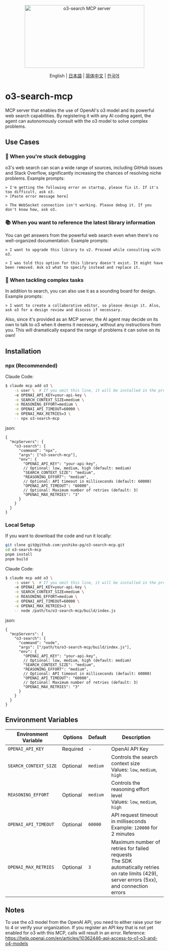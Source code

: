 <p align="center">
<a href="https://glama.ai/mcp/servers/@yoshiko-pg/o3-search-mcp">
  <img width="380" height="200" src="https://glama.ai/mcp/servers/@yoshiko-pg/o3-search-mcp/badge" alt="o3-search MCP server" />
</a>
</p>

<p align="center">
  English | <a href="./README.ja.md">日本語</a> | <a href="./README.zh.md">简体中文</a> | <a href="./README.ko.md">한국어</a>
</p>

# o3-search-mcp

MCP server that enables the use of OpenAI's o3 model and its powerful web search capabilities.
By registering it with any AI coding agent, the agent can autonomously consult with the o3 model to solve complex problems.

## Use Cases

### 🐛 When you're stuck debugging

o3's web search can scan a wide range of sources, including GitHub issues and Stack Overflow, significantly increasing the chances of resolving niche problems. Example prompts:

```
> I'm getting the following error on startup, please fix it. If it's too difficult, ask o3.
> [Paste error message here]
```
```
> The WebSocket connection isn't working. Please debug it. If you don't know how, ask o3.
```

### 📚 When you want to reference the latest library information

You can get answers from the powerful web search even when there's no well-organized documentation. Example prompts:

```
> I want to upgrade this library to v2. Proceed while consulting with o3.
```

```
> I was told this option for this library doesn't exist. It might have been removed. Ask o3 what to specify instead and replace it.
```

### 🧩 When tackling complex tasks

In addition to search, you can also use it as a sounding board for design. Example prompts:

```
> I want to create a collaborative editor, so please design it. Also, ask o3 for a design review and discuss if necessary.
```

Also, since it's provided as an MCP server, the AI agent may decide on its own to talk to o3 when it deems it necessary, without any instructions from you. This will dramatically expand the range of problems it can solve on its own!

## Installation

### npx (Recommended)

Claude Code:

```sh
$ claude mcp add o3 \
	-s user \  # If you omit this line, it will be installed in the project scope
	-e OPENAI_API_KEY=your-api-key \
	-e SEARCH_CONTEXT_SIZE=medium \
	-e REASONING_EFFORT=medium \
	-e OPENAI_API_TIMEOUT=60000 \
	-e OPENAI_MAX_RETRIES=3 \
	-- npx o3-search-mcp
```

json:

```jsonc
{
  "mcpServers": {
    "o3-search": {
      "command": "npx",
      "args": ["o3-search-mcp"],
      "env": {
        "OPENAI_API_KEY": "your-api-key",
        // Optional: low, medium, high (default: medium)
        "SEARCH_CONTEXT_SIZE": "medium",
        "REASONING_EFFORT": "medium",
        // Optional: API timeout in milliseconds (default: 60000)
        "OPENAI_API_TIMEOUT": "60000",
        // Optional: Maximum number of retries (default: 3)
        "OPENAI_MAX_RETRIES": "3"
      }
    }
  }
}
```

### Local Setup

If you want to download the code and run it locally:

```bash
git clone git@github.com:yoshiko-pg/o3-search-mcp.git
cd o3-search-mcp
pnpm install
pnpm build
```

Claude Code:

```sh
$ claude mcp add o3 \
	-s user \  # If you omit this line, it will be installed in the project scope
	-e OPENAI_API_KEY=your-api-key \
	-e SEARCH_CONTEXT_SIZE=medium \
	-e REASONING_EFFORT=medium \
	-e OPENAI_API_TIMEOUT=60000 \
	-e OPENAI_MAX_RETRIES=3 \
	-- node /path/to/o3-search-mcp/build/index.js
```

json:

```jsonc
{
  "mcpServers": {
    "o3-search": {
      "command": "node",
      "args": ["/path/to/o3-search-mcp/build/index.js"],
      "env": {
        "OPENAI_API_KEY": "your-api-key",
        // Optional: low, medium, high (default: medium)
        "SEARCH_CONTEXT_SIZE": "medium",
        "REASONING_EFFORT": "medium",
        // Optional: API timeout in milliseconds (default: 60000)
        "OPENAI_API_TIMEOUT": "60000",
        // Optional: Maximum number of retries (default: 3)
        "OPENAI_MAX_RETRIES": "3"
      }
    }
  }
}
```

## Environment Variables

| Environment Variable | Options | Default | Description |
| --- | --- | --- | --- |
| `OPENAI_API_KEY` | Required | - | OpenAI API Key |
| `SEARCH_CONTEXT_SIZE` | Optional | `medium` | Controls the search context size<br>Values: `low`, `medium`, `high` |
| `REASONING_EFFORT` | Optional | `medium` | Controls the reasoning effort level<br>Values: `low`, `medium`, `high` |
| `OPENAI_API_TIMEOUT` | Optional | `60000` | API request timeout in milliseconds<br>Example: `120000` for 2 minutes |
| `OPENAI_MAX_RETRIES` | Optional | `3` | Maximum number of retries for failed requests<br>The SDK automatically retries on rate limits (429), server errors (5xx), and connection errors |

## Notes

To use the o3 model from the OpenAI API, you need to either raise your tier to 4 or verify your organization.
If you register an API key that is not yet enabled for o3 with this MCP, calls will result in an error.
Reference: https://help.openai.com/en/articles/10362446-api-access-to-o1-o3-and-o4-models
